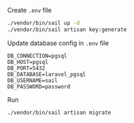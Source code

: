 Create `.env` file

```bash
./vendor/bin/sail up -d
./vendor/bin/sail artisan key:generate
```

Update database config in `.env` file

```
DB_CONNECTION=pgsql
DB_HOST=pgsql
DB_PORT=5432
DB_DATABASE=laravel_pgsql
DB_USERNAME=sail
DB_PASSWORD=password
```

Run

```
./vendor/bin/sail artisan migrate
```

